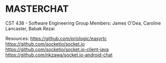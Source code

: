 # MASTERCHAT

CST 438 - Software Engineering
Group Members: James O'Dea, Caroline Lancaster, Babak Rezai

Resources:
https://github.com/priologic/easyrtc
https://github.com/socketio/socket.io
https://github.com/socketio/socket.io-client-java
https://github.com/nkzawa/socket.io-android-chat
